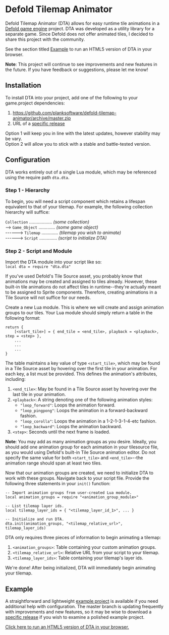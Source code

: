 # Defold Tilemap Animator
Defold Tilemap Animator (DTA) allows for easy runtime tile animations in a [Defold game engine](https://defold.com) project. DTA was developed as a utility library for a separate game. Since Defold does not offer animated tiles, I decided to share this project with the community.

See the section titled [Example](#Example) to run an HTML5 version of DTA in your browser.

**Note**: This project will continue to see improvements and new features in the future. If you have feedback or suggestions, please let me know!

## Installation
To install DTA into your project, add one of the following to your game.project dependencies:
1. https://github.com/planksoftware/defold-tilemap-animator/archive/master.zip
2. URL of a [specific release](https://github.com/planksoftware/defold-tilemap-animator/releases)

Option 1 will keep you in line with the latest updates, however stability may be vary.  
Option 2 will allow you to stick with a stable and battle-tested version.

## Configuration
DTA works entirely out of a single Lua module, which may be referenced using the require path `dta.dta`.

### Step 1 - Hierarchy
To begin, you will need a script component which retains a lifespan equivalent to that of your tilemap. For example, the following collection hierarchy will suffice:

`Collection` .................. *(some collection)*  
--> `Game_Object` ............. *(some game object)*  
------> `Tilemap` ............. *(tilemap you wish to animate)*  
------> `Script` .............. *(script to initialize DTA)*

### Step 2 - Script and Module
Import the DTA module into your script like so:  
`local dta = require "dta.dta"`

If you've used Defold's Tile Source asset, you probably know that animations may be created and assigned to tiles already. However, these built-in tile animations do not affect tiles in runtime--they're actually meant to be assigned to Sprite components. Therefore, creating animations in a Tile Source will not suffice for our needs.

Create a new Lua module. This is where we will create and assign animation groups to our tiles. Your Lua module should simply return a table in the following format:

```
return {
    [<start_tile>] = { end_tile = <end_tile>, playback = <playback>, step = <step> },
    ...
    ...
    ...
}
```

The table maintains a key value of type `<start_tile>`, which may be found in a Tile Source asset by hovering over the first tile in your animation. For each key, a list must be provided. This defines the animation's attributes, including:
1. `<end_tile>`: May be found in a Tile Source asset by hovering over the last tile in your animation.
2. `<playback>`: A string denoting one of the following animation styles:
    - `"loop_forward"`: Loops the animation forward.
    - `"loop_pingpong"`: Loops the animation in a forward-backward fashion.
    - `"loop_corolla"`: Loops the animation in a 1-2-1-3-1-4-etc fashion.
    - `"loop_backward"`: Loops the animation backward.
3. `<step>`: Seconds until the next frame is loaded.

**Note**: You may add as many animation groups as you desire. Ideally, you should add one animation group for each animation in your tilesource file, as you would using Defold's built-in Tile Source animation editor. Do not specify the same value for both `<start_tile>` and `<end_tile>`--the animation range should span at least two tiles.

Now that our animation groups are created, we need to initialize DTA to work with these groups. Navigate back to your script file. Provide the following three statements in your `init()` function:

```
-- Import animation groups from user-created Lua module.
local animation_groups = require "<animation_group_module>"

-- List tilemap layer ids.
local tilemap_layer_ids = { "<tilemap_layer_id_1>", ... }

-- Initialize and run DTA.
dta.init(animation_groups, "<tilemap_relative_url>", tilemap_layer_ids)
```

DTA only requires three pieces of information to begin animating a tilemap:
1. `<animation_groups>`: Table containing your custom animation groups.
2. `<tilemap_relative_url>`: Relative URL from your script to your tilemap.
3. `<tilemap_layer_ids>`: Table containing your tilemap's layer ids.

We're done! After being initialized, DTA will immediately begin animating your tilemap.

## Example

A straightforward and lightweight [example project](https://github.com/planksoftware/defold-tilemap-animator/tree/master/example) is available if you need additional help with configuration. The master branch is updating frequently with improvements and new features, so it may be wise to download a [specific release](https://github.com/planksoftware/defold-tilemap-animator/releases) if you wish to examine a polished example project.

[Click here to run an HTML5 version of DTA in your browser.](http://planksoftware.com/html/defold_tilemap_automator.html)
